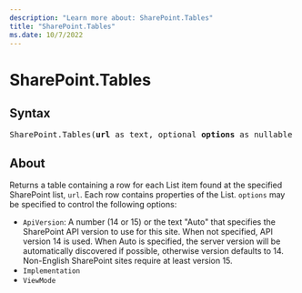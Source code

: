 ```yaml
---
description: "Learn more about: SharePoint.Tables"
title: "SharePoint.Tables"
ms.date: 10/7/2022
---
```

# SharePoint.Tables

## Syntax

<pre>
SharePoint.Tables(<b>url</b> as text, optional <b>options</b> as nullable record) as table
</pre>

## About

Returns a table containing a row for each List item found at the specified SharePoint list, `url`. Each row contains properties of the List. `options` may be specified to control the following options:

* `ApiVersion`: A number (14 or 15) or the text "Auto" that specifies the SharePoint API version to use for this site. When not specified, API version 14 is used. When Auto is specified, the server version will be automatically discovered if possible, otherwise version defaults to 14. Non-English SharePoint sites require at least version 15.
* `Implementation`
* `ViewMode`
